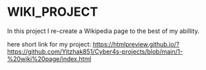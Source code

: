 # WIKI_PROJECT

In this project I re-create a Wikipedia page to the best of my abillity.

here short link for my project: https://htmlpreview.github.io/?https://github.com/Yitzhak851/Cyber4s-projects/blob/main/1-%20wiki%20page/index.html
